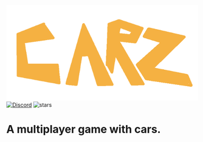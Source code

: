 [![CarZ-Logo](CarZ.png)](https://github.com/f3jry/CarZ/) <br>
[![Discord](https://img.shields.io/discord/735157161872850944?label=discord&logo=discord&logoColor=white)](https://discord.gg/tXekztz/) 
![stars](https://img.shields.io/github/stars/f3jry/CarZ)
# A multiplayer game with cars.
